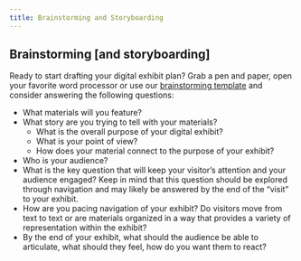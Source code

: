 ```yaml
---
title: Brainstorming and Storyboarding
---
```


## Brainstorming [and storyboarding]

Ready to start drafting your digital exhibit plan? Grab a pen and paper, open your favorite word processor or use our [brainstorming template](https://docs.google.com/document/d/1ILQ9QTzZgj5TaOppPtTrNc-9kgNzMz3ItpYwwByvlc8/copy) and consider answering the following questions:

- What materials will you feature?
- What story are you trying to tell with your materials?
  - What is the overall purpose of your digital exhibit?
  - What is your point of view?
  - How does your material connect to the purpose of your exhibit?
- Who is your audience?
- What is the key question that will keep your visitor’s attention and your audience engaged? Keep in mind that this question should be explored through navigation and may likely be answered by the end of the “visit” to your exhibit.
- How are you pacing navigation of your exhibit? Do visitors move from text to text or are materials organized in a way that provides a variety of representation within the exhibit?
- By the end of your exhibit, what should the audience be able to articulate, what should they feel, how do you want them to react?
